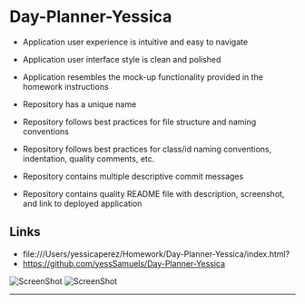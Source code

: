 # Day-Planner-Yessica



* Application user experience is intuitive and easy to navigate

* Application user interface style is clean and polished

* Application resembles the mock-up functionality provided in the homework instructions



* Repository has a unique name

* Repository follows best practices for file structure and naming conventions

* Repository follows best practices for class/id naming conventions, indentation, quality comments, etc.

* Repository contains multiple descriptive commit messages

* Repository contains quality README file with description, screenshot, and link to deployed application



## Links
* file:///Users/yessicaperez/Homework/Day-Planner-Yessica/index.html?
* https://github.com/yessSamuels/Day-Planner-Yessica


![ScreenShot](Assets/screenshot1.png)
![ScreenShot](Assets/screenshot2.png)
- - -